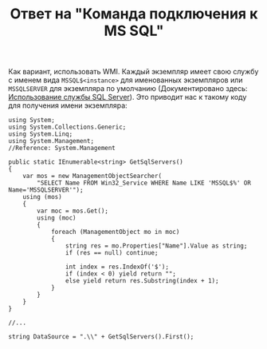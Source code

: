 ﻿---
title: "Ответ на \"Команда подключения к MS SQL\""
se.owner.user_id: 240512
se.owner.display_name: "MSDN.WhiteKnight"
se.owner.link: "https://ru.stackoverflow.com/users/240512/msdn-whiteknight"
se.answer_id: 964542
se.question_id: 964230
se.post_type: answer
se.is_accepted: True
---
<p>Как вариант, использовать WMI. Каждый экземпляр имеет свою службу с именем вида <code>MSSQL$&lt;instance&gt;</code> для именованных экземпляров или <code>MSSQLSERVER</code> для экземпляра по умолчанию (Документировано здесь: <a href="https://docs.microsoft.com/ru-ru/sql/database-engine/configure-windows/manage-the-database-engine-services?view=sql-server-2017#using-the-sql-server-service" rel="nofollow noreferrer">Использование службы SQL Server</a>). Это приводит нас к такому коду для получения имени экземпляра:</p>

<pre><code>using System;
using System.Collections.Generic;
using System.Linq;
using System.Management;
//Reference: System.Management

public static IEnumerable&lt;string&gt; GetSqlServers()
{
    var mos = new ManagementObjectSearcher(
        "SELECT Name FROM Win32_Service WHERE Name LIKE 'MSSQL$%' OR Name='MSSQLSERVER'");
    using (mos)
    {
        var moc = mos.Get();
        using (moc)
        {
            foreach (ManagementObject mo in moc)
            {
                string res = mo.Properties["Name"].Value as string;
                if (res == null) continue;

                int index = res.IndexOf('$');
                if (index &lt; 0) yield return "";
                else yield return res.Substring(index + 1);
            }
        }
    }
}

//...

string DataSource = ".\\" + GetSqlServers().First();
</code></pre>
